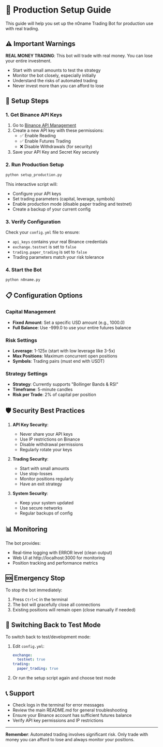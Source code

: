 # 🚀 Production Setup Guide

This guide will help you set up the n0name Trading Bot for production use with real trading.

## ⚠️ Important Warnings

**REAL MONEY TRADING**: This bot will trade with real money. You can lose your entire investment.

- Start with small amounts to test the strategy
- Monitor the bot closely, especially initially  
- Understand the risks of automated trading
- Never invest more than you can afford to lose

## 🔧 Setup Steps

### 1. Get Binance API Keys

1. Go to [Binance API Management](https://www.binance.com/en/my/settings/api-management)
2. Create a new API key with these permissions:
   - ✅ Enable Reading
   - ✅ Enable Futures Trading
   - ❌ Disable Withdrawals (for security)
3. Save your API Key and Secret Key securely

### 2. Run Production Setup

```bash
python setup_production.py
```

This interactive script will:
- Configure your API keys
- Set trading parameters (capital, leverage, symbols)
- Enable production mode (disable paper trading and testnet)
- Create a backup of your current config

### 3. Verify Configuration

Check your `config.yml` file to ensure:
- `api_keys` contains your real Binance credentials
- `exchange.testnet` is set to `false`
- `trading.paper_trading` is set to `false`
- Trading parameters match your risk tolerance

### 4. Start the Bot

```bash
python n0name.py
```

## 📋 Configuration Options

### Capital Management
- **Fixed Amount**: Set a specific USD amount (e.g., 1000.0)
- **Full Balance**: Use -999.0 to use your entire futures balance

### Risk Settings
- **Leverage**: 1-125x (start with low leverage like 3-5x)
- **Max Positions**: Maximum concurrent open positions
- **Symbols**: Trading pairs (must end with USDT)

### Strategy Settings
- **Strategy**: Currently supports "Bollinger Bands & RSI"
- **Timeframe**: 5-minute candles
- **Risk per Trade**: 2% of capital per position

## 🛡️ Security Best Practices

1. **API Key Security**:
   - Never share your API keys
   - Use IP restrictions on Binance
   - Disable withdrawal permissions
   - Regularly rotate your keys

2. **Trading Security**:
   - Start with small amounts
   - Use stop-losses
   - Monitor positions regularly
   - Have an exit strategy

3. **System Security**:
   - Keep your system updated
   - Use secure networks
   - Regular backups of config

## 📊 Monitoring

The bot provides:
- Real-time logging with ERROR level (clean output)
- Web UI at http://localhost:3000 for monitoring
- Position tracking and performance metrics

## 🆘 Emergency Stop

To stop the bot immediately:
1. Press `Ctrl+C` in the terminal
2. The bot will gracefully close all connections
3. Existing positions will remain open (close manually if needed)

## 🔄 Switching Back to Test Mode

To switch back to test/development mode:

1. Edit `config.yml`:
   ```yaml
   exchange:
     testnet: true
   trading:
     paper_trading: true
   ```

2. Or run the setup script again and choose test mode

## 📞 Support

- Check logs in the terminal for error messages
- Review the main README.md for general troubleshooting
- Ensure your Binance account has sufficient futures balance
- Verify API key permissions and IP restrictions

---

**Remember**: Automated trading involves significant risk. Only trade with money you can afford to lose and always monitor your positions. 